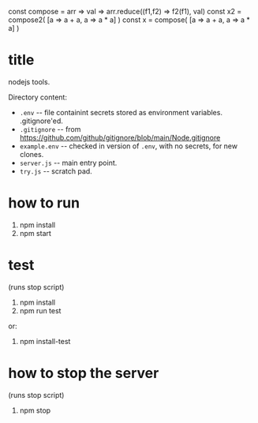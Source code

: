 const compose = arr => val => arr.reduce((f1,f2) => f2(f1), val)
const x2 = compose2( [a => a + a, a => a * a] )
const x = compose( [a => a + a, a => a * a] )


# title
nodejs tools.

Directory content:
* `.env` -- file containint secrets stored as environment variables. .gitignore'ed.
* `.gitignore` -- from https://github.com/github/gitignore/blob/main/Node.gitignore
* `example.env` -- checked in version of `.env`, with no secrets, for new clones.
* `server.js` -- main entry point.
* `try.js` -- scratch pad.

# how to run
1. npm install
2. npm start

# test
(runs stop script)
1. npm install
2. npm run test

or:
1. npm install-test

# how to stop the server
(runs stop script)
1. npm stop

